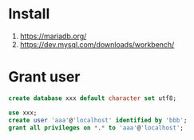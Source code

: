 # Install

1. https://mariadb.org/
2. https://dev.mysql.com/downloads/workbench/

# Grant user

```sql
create database xxx default character set utf8;

use xxx;
create user 'aaa'@'localhost' identified by 'bbb';
grant all privileges on *.* to 'aaa'@'localhost';


```
